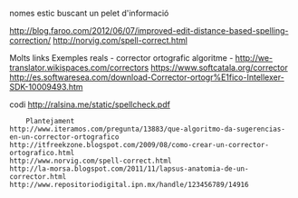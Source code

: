 nomes estic buscant un pelet d'informació

http://blog.faroo.com/2012/06/07/improved-edit-distance-based-spelling-correction/
http://norvig.com/spell-correct.html



Molts links
Exemples reals
		- corrector ortografic algoritme -
	http://we-translator.wikispaces.com/correctors
	https://www.softcatala.org/corrector
	http://es.softwaresea.com/download-Corrector-ortogr%E1fico-Intellexer-SDK-10009493.htm


codi
	http://ralsina.me/static/spellcheck.pdf

		Plantejament
	http://www.iteramos.com/pregunta/13883/que-algoritmo-da-sugerencias-en-un-corrector-ortografico
	http://itfreekzone.blogspot.com/2009/08/como-crear-un-corrector-ortografico.html
	http://www.norvig.com/spell-correct.html
	http://la-morsa.blogspot.com/2011/11/lapsus-anatomia-de-un-corrector.html
	http://www.repositoriodigital.ipn.mx/handle/123456789/14916
